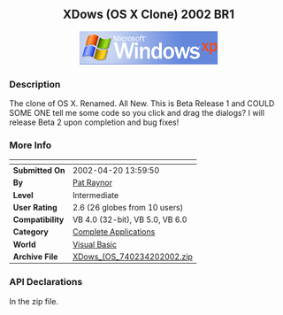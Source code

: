 ﻿<div align="center">

## XDows \(OS X Clone\) 2002 BR1

<img src="logo_win_xp.gif">
</div>

### Description

The clone of OS X. Renamed. All New. This is Beta Release 1 and COULD SOME ONE tell me some code so you click and drag the dialogs? I will release Beta 2 upon completion and bug fixes!
 
### More Info
 


<span>             |<span>
---                |---
**Submitted On**   |2002-04-20 13:59:50
**By**             |[Pat Raynor](https://github.com/Planet-Source-Code/PSCIndex/blob/master/ByAuthor/pat-raynor.md)
**Level**          |Intermediate
**User Rating**    |2.6 (26 globes from 10 users)
**Compatibility**  |VB 4\.0 \(32\-bit\), VB 5\.0, VB 6\.0
**Category**       |[Complete Applications](https://github.com/Planet-Source-Code/PSCIndex/blob/master/ByCategory/complete-applications__1-27.md)
**World**          |[Visual Basic](https://github.com/Planet-Source-Code/PSCIndex/blob/master/ByWorld/visual-basic.md)
**Archive File**   |[XDows\_\(OS\_740234202002\.zip](https://github.com/Planet-Source-Code/pat-raynor-xdows-os-x-clone-2002-br1__1-33980/archive/master.zip)

### API Declarations

In the zip file.





